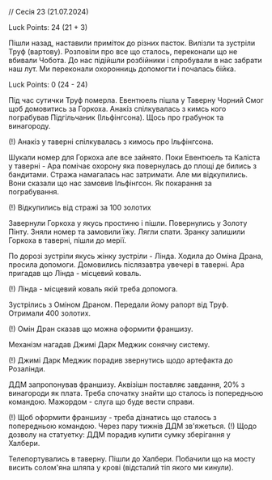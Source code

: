 

// Сесія 23 (21.07.2024)

Luck Points: 24 (21 + 3)

Пішли назад, наставили приміток до різних пасток. Вилізли та зустріли Труф (вартову). Розповіли про все що сталось, переконали що не вбивали Чобота.
До нас підійшли розбійники і спробували в нас забрати наш лут. Ми переконали охоронниць допомогти і почалась бійка.

Luck Points: 0 (24 - 24)

Під час сутички Труф померла. Евентюель пішла у Таверну Чорний Смог щоб домовитись за Горкоха.
Анакіз спілкувалась з кимсь кого пограбував Підгільчаник (Ільфінгсона). Щось про грабунок та винагороду.

(!) Анакіз у таверні спілкувалась з кимось про Ільфінгсона.

Шукали номер для Горкоха але все зайнято.
Поки Евентюель та Каліста у таверні - Ара помічає охорону яка повернулась до площі де бились з бандитами.
Стража намагалась нас затримати. Але ми відкупились. Вони сказали що нас замовив Ільфінгсон. Як покарання за пограбування.

(!) Відкупились від стражі за 100 золотих

Завернули Горкоха у якусь простиню і пішли. Повернулись у Золоту Пінту. Зняли номер та замовили їжу. Лягли спати.
Зранку залишили Горкоха в таверні, пішли до мерії.

По дорозі зустріли якусь жінку зустріли - Лінда. Ходила до Оміна Драна, просила допомоги. Домовились післязавтра увечері в таверні.
Ара пригадав що Лінда - місцевий коваль.

(!) Лінда - місцевий коваль якій треба допомога. 

Зустрілись з Оміном Драном. Передали йому рапорт від Труф.
Отримали 400 золотих. 

(!) Омін Дран сказав що можна оформити франшизу.

Механізм нагадав Джимі Дарк Меджик сонячну систему.

(!) Джимі Дарк Меджик порадив звернутись щодо артефакта до Розалінди.

ДДМ запропонував франшизу. Аквізішн поставляє завдання, 20% з винагороди як плата.
Треба спочатку знайти що сталось із попередньою командою.
Мажордом - слуга що буде вести справи.

(!) Щоб оформити франшизу - треба дізнатись що сталось з попередньою командою. Через пару тижнів ДДМ зв'яжеться.
(!) Щодо дозволу на статуетку: ДДМ порадив купити сумку зберігання у Халбери.

Телепортувались в таверну. Пішли до Халбери.
Побачили що на мосту висить солом'яна шляпа у крові (відсталий тіп якого ми кинули).